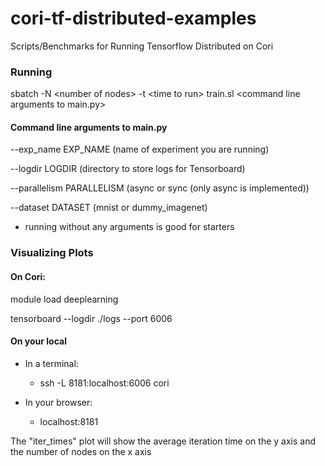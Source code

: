 # cori-tf-distributed-examples
Scripts/Benchmarks for Running Tensorflow Distributed on Cori
### Running 
sbatch -N \<number of nodes\> -t \<time to run\> train.sl \<command line arguments to main.py\>

#### Command line arguments to main.py
  --exp_name EXP_NAME (name of experiment you are running)
  
  --logdir LOGDIR (directory to store logs for Tensorboard)
  
  --parallelism PARALLELISM (async or sync (only async is implemented))
  
  --dataset DATASET (mnist or dummy_imagenet)
  
* running without any arguments is good for starters

### Visualizing Plots

#### On Cori:
module load deeplearning

tensorboard --logdir ./logs --port 6006

#### On your local
* In a terminal:
    * ssh -L 8181:localhost:6006 cori

* In your browser:
   * localhost:8181
   
The "iter_times" plot will show the average iteration time on the y axis and the number of nodes on the x axis



